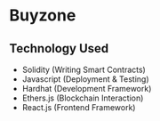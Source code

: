 # Buyzone

## Technology Used

- Solidity (Writing Smart Contracts)
- Javascript (Deployment & Testing)
- Hardhat (Development Framework)
- Ethers.js (Blockchain Interaction)
- React.js (Frontend Framework)
